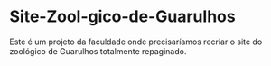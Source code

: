 # Site-Zool-gico-de-Guarulhos
Este é um projeto da faculdade onde precisaríamos recriar o site do zoológico de Guarulhos totalmente repaginado.

